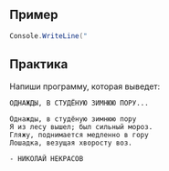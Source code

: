 ## Пример
```cs
Console.WriteLine("
```

## Практика
Напиши программу, которая выведет:
```
ОДНАЖДЫ, В СТУДЁНУЮ ЗИМНЮЮ ПОРУ...

Однажды, в студёную зимнюю пору
Я из лесу вышел; был сильный мороз.
Гляжу, поднимается медленно в гору
Лошадка, везущая хворосту воз.

- НИКОЛАЙ НЕКРАСОВ
```
